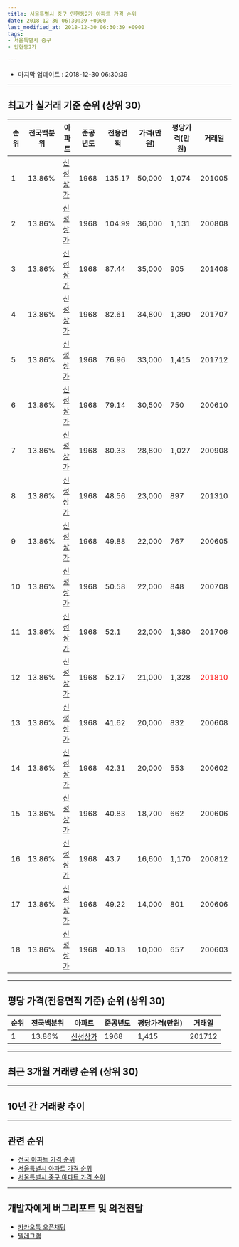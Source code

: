 ```yaml
---
title: 서울특별시 중구 인현동2가 아파트 가격 순위
date: 2018-12-30 06:30:39 +0900
last_modified_at: 2018-12-30 06:30:39 +0900
tags:
- 서울특별시 중구
- 인현동2가

---
```


* 마지막 업데이트 : 2018-12-30 06:30:39

---

## 최고가 실거래 기준 순위 (상위 30)


|순위|전국백분위|아파트|준공년도|전용면적|가격(만원)|평당가격(만원)|거래일|
|---|---|---|---|---|---|---|---|
|1|13.86%|[신성상가](https://search.naver.com/search.naver?query=%EC%84%9C%EC%9A%B8%ED%8A%B9%EB%B3%84%EC%8B%9C+%EC%A4%91%EA%B5%AC+%EC%9D%B8%ED%98%84%EB%8F%992%EA%B0%80+%EC%8B%A0%EC%84%B1%EC%83%81%EA%B0%80)|1968|135.17|50,000|1,074|201005|
|2|13.86%|[신성상가](https://search.naver.com/search.naver?query=%EC%84%9C%EC%9A%B8%ED%8A%B9%EB%B3%84%EC%8B%9C+%EC%A4%91%EA%B5%AC+%EC%9D%B8%ED%98%84%EB%8F%992%EA%B0%80+%EC%8B%A0%EC%84%B1%EC%83%81%EA%B0%80)|1968|104.99|36,000|1,131|200808|
|3|13.86%|[신성상가](https://search.naver.com/search.naver?query=%EC%84%9C%EC%9A%B8%ED%8A%B9%EB%B3%84%EC%8B%9C+%EC%A4%91%EA%B5%AC+%EC%9D%B8%ED%98%84%EB%8F%992%EA%B0%80+%EC%8B%A0%EC%84%B1%EC%83%81%EA%B0%80)|1968|87.44|35,000|905|201408|
|4|13.86%|[신성상가](https://search.naver.com/search.naver?query=%EC%84%9C%EC%9A%B8%ED%8A%B9%EB%B3%84%EC%8B%9C+%EC%A4%91%EA%B5%AC+%EC%9D%B8%ED%98%84%EB%8F%992%EA%B0%80+%EC%8B%A0%EC%84%B1%EC%83%81%EA%B0%80)|1968|82.61|34,800|1,390|201707|
|5|13.86%|[신성상가](https://search.naver.com/search.naver?query=%EC%84%9C%EC%9A%B8%ED%8A%B9%EB%B3%84%EC%8B%9C+%EC%A4%91%EA%B5%AC+%EC%9D%B8%ED%98%84%EB%8F%992%EA%B0%80+%EC%8B%A0%EC%84%B1%EC%83%81%EA%B0%80)|1968|76.96|33,000|1,415|201712|
|6|13.86%|[신성상가](https://search.naver.com/search.naver?query=%EC%84%9C%EC%9A%B8%ED%8A%B9%EB%B3%84%EC%8B%9C+%EC%A4%91%EA%B5%AC+%EC%9D%B8%ED%98%84%EB%8F%992%EA%B0%80+%EC%8B%A0%EC%84%B1%EC%83%81%EA%B0%80)|1968|79.14|30,500|750|200610|
|7|13.86%|[신성상가](https://search.naver.com/search.naver?query=%EC%84%9C%EC%9A%B8%ED%8A%B9%EB%B3%84%EC%8B%9C+%EC%A4%91%EA%B5%AC+%EC%9D%B8%ED%98%84%EB%8F%992%EA%B0%80+%EC%8B%A0%EC%84%B1%EC%83%81%EA%B0%80)|1968|80.33|28,800|1,027|200908|
|8|13.86%|[신성상가](https://search.naver.com/search.naver?query=%EC%84%9C%EC%9A%B8%ED%8A%B9%EB%B3%84%EC%8B%9C+%EC%A4%91%EA%B5%AC+%EC%9D%B8%ED%98%84%EB%8F%992%EA%B0%80+%EC%8B%A0%EC%84%B1%EC%83%81%EA%B0%80)|1968|48.56|23,000|897|201310|
|9|13.86%|[신성상가](https://search.naver.com/search.naver?query=%EC%84%9C%EC%9A%B8%ED%8A%B9%EB%B3%84%EC%8B%9C+%EC%A4%91%EA%B5%AC+%EC%9D%B8%ED%98%84%EB%8F%992%EA%B0%80+%EC%8B%A0%EC%84%B1%EC%83%81%EA%B0%80)|1968|49.88|22,000|767|200605|
|10|13.86%|[신성상가](https://search.naver.com/search.naver?query=%EC%84%9C%EC%9A%B8%ED%8A%B9%EB%B3%84%EC%8B%9C+%EC%A4%91%EA%B5%AC+%EC%9D%B8%ED%98%84%EB%8F%992%EA%B0%80+%EC%8B%A0%EC%84%B1%EC%83%81%EA%B0%80)|1968|50.58|22,000|848|200708|
|11|13.86%|[신성상가](https://search.naver.com/search.naver?query=%EC%84%9C%EC%9A%B8%ED%8A%B9%EB%B3%84%EC%8B%9C+%EC%A4%91%EA%B5%AC+%EC%9D%B8%ED%98%84%EB%8F%992%EA%B0%80+%EC%8B%A0%EC%84%B1%EC%83%81%EA%B0%80)|1968|52.1|22,000|1,380|201706|
|12|13.86%|[신성상가](https://search.naver.com/search.naver?query=%EC%84%9C%EC%9A%B8%ED%8A%B9%EB%B3%84%EC%8B%9C+%EC%A4%91%EA%B5%AC+%EC%9D%B8%ED%98%84%EB%8F%992%EA%B0%80+%EC%8B%A0%EC%84%B1%EC%83%81%EA%B0%80)|1968|52.17|21,000|1,328|<span style="color:red">201810</span>|
|13|13.86%|[신성상가](https://search.naver.com/search.naver?query=%EC%84%9C%EC%9A%B8%ED%8A%B9%EB%B3%84%EC%8B%9C+%EC%A4%91%EA%B5%AC+%EC%9D%B8%ED%98%84%EB%8F%992%EA%B0%80+%EC%8B%A0%EC%84%B1%EC%83%81%EA%B0%80)|1968|41.62|20,000|832|200608|
|14|13.86%|[신성상가](https://search.naver.com/search.naver?query=%EC%84%9C%EC%9A%B8%ED%8A%B9%EB%B3%84%EC%8B%9C+%EC%A4%91%EA%B5%AC+%EC%9D%B8%ED%98%84%EB%8F%992%EA%B0%80+%EC%8B%A0%EC%84%B1%EC%83%81%EA%B0%80)|1968|42.31|20,000|553|200602|
|15|13.86%|[신성상가](https://search.naver.com/search.naver?query=%EC%84%9C%EC%9A%B8%ED%8A%B9%EB%B3%84%EC%8B%9C+%EC%A4%91%EA%B5%AC+%EC%9D%B8%ED%98%84%EB%8F%992%EA%B0%80+%EC%8B%A0%EC%84%B1%EC%83%81%EA%B0%80)|1968|40.83|18,700|662|200606|
|16|13.86%|[신성상가](https://search.naver.com/search.naver?query=%EC%84%9C%EC%9A%B8%ED%8A%B9%EB%B3%84%EC%8B%9C+%EC%A4%91%EA%B5%AC+%EC%9D%B8%ED%98%84%EB%8F%992%EA%B0%80+%EC%8B%A0%EC%84%B1%EC%83%81%EA%B0%80)|1968|43.7|16,600|1,170|200812|
|17|13.86%|[신성상가](https://search.naver.com/search.naver?query=%EC%84%9C%EC%9A%B8%ED%8A%B9%EB%B3%84%EC%8B%9C+%EC%A4%91%EA%B5%AC+%EC%9D%B8%ED%98%84%EB%8F%992%EA%B0%80+%EC%8B%A0%EC%84%B1%EC%83%81%EA%B0%80)|1968|49.22|14,000|801|200606|
|18|13.86%|[신성상가](https://search.naver.com/search.naver?query=%EC%84%9C%EC%9A%B8%ED%8A%B9%EB%B3%84%EC%8B%9C+%EC%A4%91%EA%B5%AC+%EC%9D%B8%ED%98%84%EB%8F%992%EA%B0%80+%EC%8B%A0%EC%84%B1%EC%83%81%EA%B0%80)|1968|40.13|10,000|657|200603|


---

## 평당 가격(전용면적 기준) 순위 (상위 30)


|순위|전국백분위|아파트|준공년도|평당가격(만원)|거래일|
|---|---|---|---|---|---|
|1|13.86%|[신성상가](https://search.naver.com/search.naver?query=%EC%84%9C%EC%9A%B8%ED%8A%B9%EB%B3%84%EC%8B%9C+%EC%A4%91%EA%B5%AC+%EC%9D%B8%ED%98%84%EB%8F%992%EA%B0%80+%EC%8B%A0%EC%84%B1%EC%83%81%EA%B0%80)|1968|1,415|201712|


---

## 최근 3개월 거래량 순위 (상위 30)


<div style="width:100%;">
    <canvas id="deal_count_ranking" height="250"></canvas>
</div>


<script>
new Chart(document.getElementById("deal_count_ranking"), {
    type: 'horizontalBar',
    data: {
        labels: ['신성상가'],
        datasets: [{
            label: '실거래 수',
            data: [3],
            borderColor: "rgba(255, 0, 128, 1)",
            backgroundColor: "rgba(255, 0, 128, 0.5)",
            fill: false,
        }]
    },
    options: {
        responsive: true,
        title: {
            display: true,
            text: '최근 3개월 거래량 순위'
        },
        tooltips: {
            mode: 'index',
            intersect: false,
            callbacks: {
                title: function(tooltipItems, data) {
                    return "실거래 수:";
                },
                label: function(tooltipItem, data) {
                    return data.labels[tooltipItem.index] + ": " + tooltipItem.xLabel;
                }
            }
        },
        hover: {
            mode: 'nearest',
            intersect: true
        },
        scales: {
            xAxes: [{
                display: true,
                scaleLabel: {
                    display: true,
                    labelString: '실거래 수'
                },
                ticks: {
                    suggestedMin: 0,
                }
            }],
            yAxes: [{
                display: true,
                ticks: {
                    autoSkip: false,
                    callback: function(value, index, values) {
                        if (value.length > 15)
                            return value.substr(0, 13) + "...";
                        else
                            return value;
                    }
                },
                scaleLabel: {
                    display: false,
                }
            }]
        }
    }
});

</script>


---

## 10년 간 거래량 추이


<div style="width:100%;">
    <canvas id="deal_progress" height="250"></canvas>
</div>

<script>
new Chart(document.getElementById("deal_progress"), {
    type: 'line',
    data: {
        labels: ['200812','200901','200902','200903','200904','200905','200906','200907','200908','200909','200910','200911','200912','201001','201002','201003','201004','201005','201006','201007','201008','201009','201010','201011','201012','201101','201102','201103','201104','201105','201106','201107','201108','201109','201110','201111','201112','201201','201202','201203','201204','201205','201206','201207','201208','201209','201210','201211','201212','201301','201302','201303','201304','201305','201306','201307','201308','201309','201310','201311','201312','201401','201402','201403','201404','201405','201406','201407','201408','201409','201410','201411','201412','201501','201502','201503','201504','201505','201506','201507','201508','201509','201510','201511','201512','201601','201602','201603','201604','201605','201606','201607','201608','201609','201610','201611','201612','201701','201702','201703','201704','201705','201706','201707','201708','201709','201710','201711','201712','201801','201802','201803','201804','201805','201806','201807','201808','201809','201810','201811','201812'],
        datasets: [{
            label: '실거래 수',
            pointRadius: 1,
            data: [1, 0, 0, 0, 0, 0, 0, 0, 2, 0, 1, 0, 0, 0, 0, 2, 0, 1, 0, 0, 0, 0, 0, 1, 0, 0, 0, 1, 0, 0, 1, 0, 0, 0, 0, 1, 0, 0, 0, 0, 0, 0, 0, 0, 0, 0, 1, 1, 0, 0, 1, 0, 1, 1, 0, 1, 0, 0, 1, 1, 0, 1, 0, 1, 2, 0, 0, 0, 1, 0, 1, 1, 1, 1, 0, 0, 0, 0, 0, 1, 1, 0, 0, 0, 0, 0, 1, 1, 3, 1, 0, 1, 0, 0, 1, 0, 1, 0, 1, 2, 0, 0, 1, 1, 0, 0, 0, 0, 1, 2, 1, 0, 0, 1, 1, 1, 0, 2, 3, 0, 0],
            borderColor: "rgba(255, 201, 14, 1)",
            backgroundColor: "rgba(255, 201, 14, 0.5)",
            fill: true,
        }]
    },
    options: {
        responsive: true,
        title: {
            display: true,
            text: '10년간 거래량 추이'
        },
        tooltips: {
            mode: 'index',
            intersect: false,
        },
        hover: {
            mode: 'nearest',
            intersect: true
        },
        scales: {
            xAxes: [{
                display: true,
                scaleLabel: {
                    display: true,
                    labelString: '년/월'
                }
            }],
            yAxes: [{
                display: true,
                ticks: {
                    suggestedMin: 0,
                },
                scaleLabel: {
                    display: true,
                    labelString: '실거래 수'
                }
            }]
        }
    }
});

</script>


---

## 관련 순위

- [전국 아파트 가격 순위](https://inasie.github.io/apt-ranking/전국)
- [서울특별시 아파트 가격 순위](https://inasie.github.io/apt-ranking/서울특별시)
- [서울특별시 중구 아파트 가격 순위](https://inasie.github.io/apt-ranking/서울특별시-중구)


---

## 개발자에게 버그리포트 및 의견전달

- [카카오톡 오픈채팅](https://open.kakao.com/o/gLJUAP4)
- [텔레그램](https://t.me/inasie)


